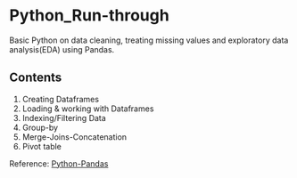 # Python_Run-through
Basic Python on data cleaning, treating missing values and exploratory data analysis(EDA) using Pandas.

## Contents
1. Creating Dataframes
2. Loading & working with Dataframes
3. Indexing/Filtering Data
4. Group-by
5. Merge-Joins-Concatenation
6. Pivot table



Reference: [Python-Pandas](http://pandas.pydata.org/pandas-docs/stable/)
